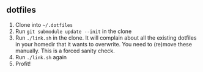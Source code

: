 ## dotfiles

1. Clone into `~/.dotfiles`
2. Run `git submodule update --init` in the clone
3. Run `./link.sh` in the clone. It will complain about all the existing dotfiles in your homedir that it wants to overwrite. You need to (re)move these manually. This is a forced sanity check.
4. Run `./link.sh` again
3. Profit!
